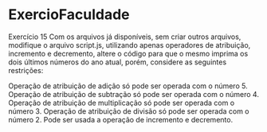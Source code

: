 # ExercioFaculdade
Exercício 15
Com os arquivos já disponíveis, sem criar outros arquivos, modifique o arquivo script.js, utilizando apenas operadores de atribuição, incremento e decremento, altere o código para que o mesmo imprima os dois últimos números do ano atual, porém, considere as seguintes restrições:

Operação de atribuição de adição só pode ser operada com o número 5.
Operação de atribuição de subtração só pode ser operada com o número 4.
Operação de atribuição de multiplicação só pode ser operada com o número 3.
Operação de atribuição de divisão só pode ser operada com o número 2.
Pode ser usada a operação de incremento e decremento.
